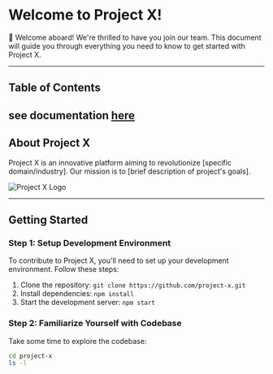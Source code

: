 # Welcome to Project X!

🎉 Welcome aboard! We're thrilled to have you join our team. This document will guide you through everything you need to know to get started with Project X.

---

## Table of Contents

see documentation [here](/packages)
---

## About Project X

Project X is an innovative platform aiming to revolutionize [specific domain/industry]. Our mission is to [brief description of project's goals].

![Project X Logo](images/project_x_logo.png)

---

## Getting Started

### Step 1: Setup Development Environment

To contribute to Project X, you'll need to set up your development environment. Follow these steps:

1. Clone the repository: `git clone https://github.com/project-x.git`
2. Install dependencies: `npm install`
3. Start the development server: `npm start`

### Step 2: Familiarize Yourself with Codebase

Take some time to explore the codebase:

```bash
cd project-x
ls -l
